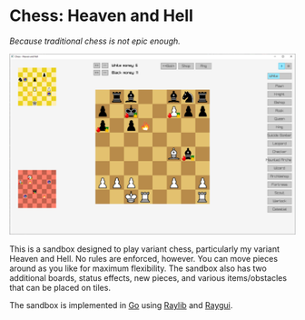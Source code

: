 # Chess: Heaven and Hell

*Because traditional chess is not epic enough.*

![in-game screenshot](docs/images/screenshot_1.png)

This is a sandbox designed to play variant chess, particularly my variant Heaven and Hell. No rules are enforced, however. You can move pieces around as you like for maximum flexibility.
The sandbox also has two additional boards, status effects, new pieces, and various items/obstacles that can be placed on tiles.

The sandbox is implemented in [Go](https://go.dev/) using [Raylib](https://www.raylib.com/) and [Raygui](https://github.com/raysan5/raygui).

